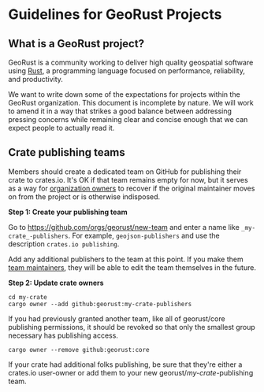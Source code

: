 # Guidelines for GeoRust Projects

## What is a GeoRust project?

GeoRust is a community working to deliver high quality geospatial software
using [Rust](https://rust-lang.org), a programming language focused on
performance, reliability, and productivity.

We want to write down some of the expectations for projects within the GeoRust
organization. This document is incomplete by nature. We will work to amend it
in a way that strikes a good balance between addressing pressing concerns while
remaining clear and concise enough that we can expect people to actually read
it.

## Crate publishing teams

Members should create a dedicated team on GitHub for publishing their crate to
crates.io. It's OK if that team remains empty for now, but it serves as a way
for [organization
owners](https://github.com/orgs/georust/people?query=role%3Aowner) to recover
if the original maintainer moves on from the project or is otherwise
indisposed.

**Step 1: Create your publishing team**

Go to https://github.com/orgs/georust/new-team and enter a name like
`_my-crate_-publishers`. For example, `geojson-publishers` and use the
description `crates.io publishing`.

Add any additional publishers to the team at this point. If you make them [team
maintainers](https://docs.github.com/en/free-pro-team@latest/github/setting-up-and-managing-organizations-and-teams/giving-team-maintainer-permissions-to-an-organization-member),
they will be able to edit the team themselves in the future.

**Step 2: Update crate owners**

    cd my-crate
    cargo owner --add github:georust:my-crate-publishers

If you had previously granted another team, like all of georust/core publishing
permissions, it should be revoked so that only the smallest group necessary has
publishing access.

    cargo owner --remove github:georust:core

If your crate had additional folks publishing, be sure that they're either a
crates.io user-owner or add them to your new georust/_my-crate_-publishing
team.
